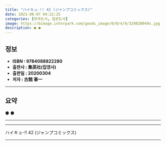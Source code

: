 ```yaml
---
title: "ハイキュ-!! 42 (ジャンプコミックス)"
date: 2021-08-07 04:22:25
categories: [외국도서, 일본도서]
image: https://bimage.interpark.com/goods_image/0/0/4/9/329820049s.jpg
description: ● ●
---
```


## **정보**

- **ISBN : 9784088822280**
- **출판사 : 集英社(집영사)**
- **출판일 : 20200304**
- **저자 : 古館 春一**

------



## **요약**

●  ●  

------



------


ハイキュ-!! 42 (ジャンプコミックス) 

------


